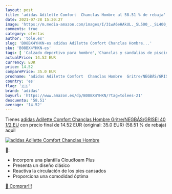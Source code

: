 ```yaml
---
layout: post
title: 'adidas Adilette Comfort  Chanclas Hombre al 58.51 % de rebaja'
date: 2021-07-28 15:20:27
image: 'https://m.media-amazon.com/images/I/31wA6eHAkUL._SL500_._SL400_.jpg'
comments: true
category: ofertas
author: 'tole.es'
slug: 'B08BX4YHKN-es adidas Adilette Comfort Chanclas Hombre...'
sku: 'B08BX4YHKN-es'
tags: [ 'Calzado deportivo para hombre','Chanclas y sandalias de piscina para hombre','Zapatillas y calzado deportivo para hombre','Zapatos','Zapatos para hombre','Zapatos y complementos','adidas','chanclas', ]
actualPrice: 14.52 EUR
currency: EUR
price: 14.52
comparePrice: 35.0 EUR
prodname: 'adidas Adilette Comfort  Chanclas Hombre  Gritre/NEGBÁS/GRISEI  40 1/2 EU'
country: 'es'
flag: '🇪🇸'
brand: 'adidas'
buyurl: 'https://www.amazon.es/dp/B08BX4YHKN/?tag=tolees-21'
descuento: '58.51'
average: '14.52'
---
```


Tienes [adidas Adilette Comfort  Chanclas Hombre  Gritre/NEGBÁS/GRISEI  40 1/2 EU](https://www.amazon.es/dp/B08BX4YHKN/?tag=tolees-21) con precio final de  14.52 EUR (original: 35.0 EUR) (58.51 %  de rebaja) aqui!

[![adidas Adilette Comfort  Chanclas Hombre](https://m.media-amazon.com/images/I/31wA6eHAkUL._SL500_._SL400_.jpg)](https://www.amazon.es/dp/B08BX4YHKN/?tag=tolees-21)

🔎:

- Incorpora una plantilla Cloudfoam Plus
- Presenta un diseño clásico
- Reactiva la circulación de los pies cansados
- Proporciona una comodidad óptima

[🛒 Comprar!!!](https://www.amazon.es/dp/B08BX4YHKN/?tag=tolees-21)
